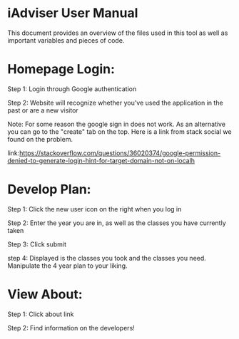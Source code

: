 # iAdviser User Manual
This document provides an overview of the files used in this tool as well as important variables and pieces of code.
# Homepage Login:

Step 1: Login through Google authentication

Step 2: Website will recognize whether you've used the application in the past or are a new visitor

Note: For some reason the google sign in does not work. As an alternative you can go to the "create" tab on the
top. Here is a link from stack social we found on the problem.

link:https://stackoverflow.com/questions/36020374/google-permission-denied-to-generate-login-hint-for-target-domain-not-on-localh


# Develop Plan:

Step 1: Click the new user icon on the right when you log in

Step 2: Enter the year you are in, as well as the classes you have currently taken

Step 3: Click submit

step 4: Displayed is the classes you took and the classes you need. Manipulate the 4 year plan to
your liking.

# View About:

Step 1: Click about link

Step 2: Find information on the developers!
